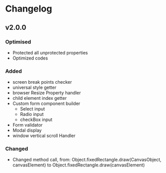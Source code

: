 # Changelog

## v2.0.0
### Optimised
- Protected all unprotected properties
- Optimized codes

### Added
- screen break points checker
- universal style getter
- browser Resize Property handler
- child element index getter
- Custom form component builder
  - Select input
  - Radio input
  - checkBox input
- Form validator
- Modal display
- window vertical scroll Handler

### Changed
- Changed method call, from: 	Object.fixedRectangle.draw(CanvasObject, canvasElement) to Object.fixedRectangle.draw(canvasElement)
